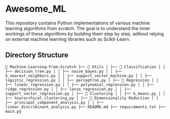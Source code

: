 # Awesome_ML

This repository contains Python implementations of various machine learning algorithms from scratch. The goal is to understand the inner workings of these algorithms by building them step by step, without relying on external machine learning libraries such as Scikit-Learn.

## Directory Structure
```plain text
📂 Machine-Learning-From-Scratch ├── 📂 Utils │ ├── 📂 Classification │ │ ├── decision_tree.py │ │ ├── naive_bayes.py │ │ ├── k_nearest_neighbors.py │ │ ├── support_vector_machine.py │ │ ├── logistic_regression.py │ │ ├── perceptron.py │ ├── 📂 Regression │ │ ├── linear_regression.py │ │ ├── polynomial_regression.py │ │ ├── ridge_regression.py │ │ ├── lasso_regression.py │ │ ├── support_vector_regression.py │ ├── 📂 Clustering │ │ ├── k_means.py │ │ ├── hierarchical_clustering.py │ ├── 📂 Dimensionality Reduction │ │ ├── principal_component_analysis.py │ │ ├── linear_discriminant_analysis.py ├── README.md ├── requirements.txt ├── main.py
